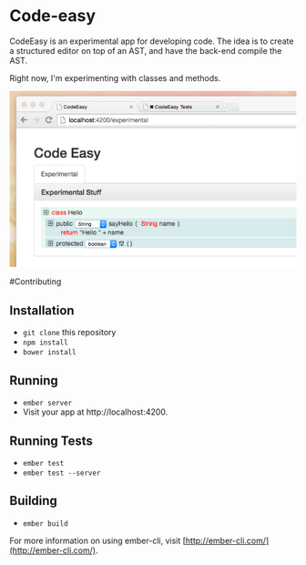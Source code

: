 # Code-easy

CodeEasy is an experimental app for developing code.  The idea is to create
a structured editor on top of an AST, and have the back-end compile the AST.

Right now, I'm experimenting with classes and methods.

![](https://raw.githubusercontent.com/BryanHunt/code-easy/master/screenshot.png)

#Contributing

## Installation

* `git clone` this repository
* `npm install`
* `bower install`

## Running

* `ember server`
* Visit your app at http://localhost:4200.

## Running Tests

* `ember test`
* `ember test --server`

## Building

* `ember build`

For more information on using ember-cli, visit [http://ember-cli.com/](http://ember-cli.com/).
